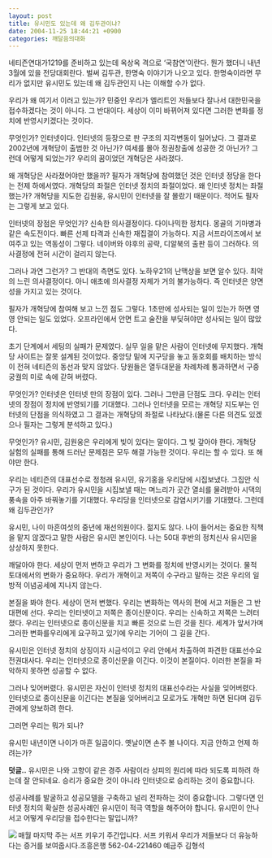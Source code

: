 ```yaml
---
layout: post
title: 유시민도 있는데 왜 김두관이냐?
date: 2004-11-25 18:44:21 +0900
categories: 깨달음의대화
---
```

네티즌연대가1219를 준비하고 있는데 옥상옥 격으로 ‘국참연’이란다. 뭔가 했더니 내년 3월에 있을 전당대회란다. 벌써 김두관, 한명숙 이야기가 나오고 있다. 한명숙이라면 무리가 없지만 유시민도 있는데 왜 김두관인지 나는 이해할 수가 없다.    
  
우리가 왜 여기서 이러고 있는가? 민중인 우리가 엘리트인 저들보다 잘나서 대한민국을 접수하겠다는 것이 아니다. 그 반대이다. 세상이 이미 바뀌어져 있다면 그러한 변화를 정치에 반영시키겠다는 것이다.    
  
무엇인가? 인터넷이다. 인터넷의 등장으로 판 구조의 지각변동이 일어났다. 그 결과로 2002년에 개혁당이 출범한 것 아닌가? 여세를 몰아 정권창출에 성공한 것 아닌가? 그런데 어떻게 되었는가? 우리의 꿈이었던 개혁당은 사라졌다.    
  
왜 개혁당은 사라졌어야만 했을까? 필자가 개혁당에 참여했던 것은 인터넷 정당을 한다는 전제 하에서였다. 개혁당의 좌절은 인터넷 정치의 좌절이었다. 왜 인터넷 정치는 좌절했는가? 개혁당을 지도한 김원웅, 유시민이 인터넷을 잘 몰랐기 때문이다. 적어도 필자는 그렇게 보고 있다.    
  
인터넷의 장점은 무엇인가? 신속한 의사결정이다. 다이나믹한 정치다. 몽골의 기마병과 같은 속도전이다. 빠른 선제 타격과 신속한 재집결이 가능하다. 지금 서프라이즈에서 보여주고 있는 역동성이 그렇다. 네이버와 야후의 공략, 디알북의 출판 등이 그러하다. 의사결정에 전혀 시간이 걸리지 않는다. 
  
  
그러나 과연 그런가? 그 반대의 측면도 있다. 노하우21의 난맥상을 보면 알수 있다. 최악의 느린 의사결정이다. 아니 애초에 의사결정 자체가 거의 불가능하다. 즉 인터넷은 양면성을 가지고 있는 것이다.    
  
필자가 개혁당에 참여해 보고 느낀 점도 그렇다. 1초만에 성사되는 일이 있는가 하면 영영 안되는 일도 있었다. 오프라인에서 안면 트고 술잔을 부딪혀야만 성사되는 일이 많았다.    
  
초기 단계에서 세팅의 실패가 문제였다. 실무 일을 맡은 사람이 인터넷에 무지했다. 개혁당 사이트는 잘못 설계된 것이었다. 중앙당 밑에 지구당을 놓고 동호회를 배치하는 방식이 전혀 네티즌의 동선과 맞지 않았다. 당원들은 열두대문을 차례차례 통과하면서 구중궁궐의 미로 속에 갇혀 버렸다.    
  
무엇인가? 인터넷은 인터넷 만의 장점이 있다. 그러나 그만큼 단점도 크다. 우리는 인터넷의 장점이 정치에 반영되기를 기대했다. 그러나 인터넷을 모르는 개혁당 지도부는 인터넷의 단점을 의식하였고 그 결과는 개혁당의 좌절로 나타났다.(물론 다른 의견도 있겠으나 필자는 그렇게 분석하고 있다.) 
  
  
무엇인가? 유시민, 김원웅은 우리에게 빚이 있다는 말이다. 그 빚 갚아야 한다. 개혁당 실험의 실패를 통해 드러난 문제점은 모두 해결 가능한 것이다. 우리는 할 수 있다. 또 해야만 한다.    
  
우리는 네티즌의 대표선수로 정청래 유시민, 유기홍을 우리당에 시집보냈다. 그집안 식구가 된 것이다. 우리가 유시민을 시집보낼 때는 며느리가 곳간 열쇠를 물려받아 시댁의 풍속을 아주 바꿔놓기를 기대했다. 우리당을 인터넷으로 감염시키기를 기대했다. 그런데 왜 김두관인가?    
  
유시민, 나이 마흔여섯의 중년에 재선의원이다. 젊지도 않다. 나이 들어서는 중요한 직책을 맡지 않겠다고 말한 사람은 유시민 본인이다. 나는 50대 후반의 정치신사 유시민을 상상하지 못한다.    
  
깨달아야 한다. 세상이 먼저 변하고 우리가 그 변화를 정치에 반영시키는 것이다. 물적 토대에서의 변화가 중요하다. 우리가 개혁이고 저쪽이 수구라고 말하는 것은 우리의 일방적 이념공세에 지나지 않는다.    
  
본질을 봐야 한다. 세상이 먼저 변했다. 우리는 변화하는 역사의 편에 서고 저들은 그 반대편에 선다. 우리는 인터넷이고 저쪽은 종이신문이다. 우리는 신속하고 저쪽은 느려터졌다. 우리는 인터넷으로 종이신문을 치고 빠른 것으로 느린 것을 친다. 세계가 앞서가며 그러한 변화를우리에게 요구하고 있기에 우리는 기어이 그 길을 간다.    
  
유시민은 인터넷 정치의 상징이자 시금석이고 우리 안에서 차출하여 파견한 대표선수요 전권대사다. 우리는 인터넷으로 종이신문을 이긴다. 이것이 본질이다. 이러한 본질을 파악하지 못하면 성공할 수 없다.    
  
그러나 잊어버렸다. 유시민은 자신이 인터넷 정치의 대표선수라는 사실을 잊어버렸다. 인터넷으로 종이신문을 이긴다는 본질을 잊어버리고 모로가도 개혁만 하면 된다며 김두관에게 양보하려 한다.    
  
그러면 우리는 뭐가 되나?    
  
유시민 내년이면 나이가 마흔 일곱이다. 옛날이면 손주 볼 나이다. 지금 안하고 언제 하려는가?    
  
**덧글..** 유시민은 나와 고향이 같은 경주 사람이라 상피의 원리에 따라 되도록 피하려 하는데 잘 안되네요. 승리가 중요한 것이 아니라 인터넷으로 승리하는 것이 중요합니다.    
  
성공사례를 발굴하고 성공모델을 구축하고 널리 전파하는 것이 중요합니다. 그렇다면 인터넷 정치의 확실한 성공사례인 유시민이 적극 역할을 해주어야 합니다. 유시민이 안나서고 어떻게 우리당을 접수한다는 말입니까?    
  
<IMG src="http://drkimz.com/technote/board/private/upimg/1094455798.jpg" align=left border=0>  
매월 마지막 주는 서프 키우기 주간입니다. 서프 키워서 우리가 저들보다 더 유능하다는 증거를 보여줍시다.조흥은행 562-04-221460 예금주 김형석